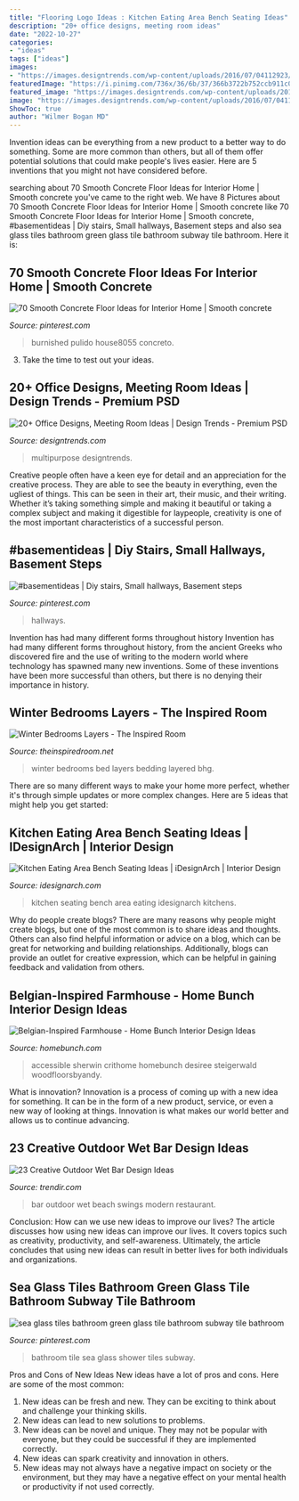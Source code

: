 ```yaml
---
title: "Flooring Logo Ideas : Kitchen Eating Area Bench Seating Ideas"
description: "20+ office designs, meeting room ideas"
date: "2022-10-27"
categories:
- "ideas"
tags: ["ideas"]
images:
- "https://images.designtrends.com/wp-content/uploads/2016/07/04112923/Simple-Multipurpose-Meeting-Room.jpg"
featuredImage: "https://i.pinimg.com/736x/36/6b/37/366b3722b752ccb911c0713cdfa5b713.jpg"
featured_image: "https://images.designtrends.com/wp-content/uploads/2016/07/04112923/Simple-Multipurpose-Meeting-Room.jpg"
image: "https://images.designtrends.com/wp-content/uploads/2016/07/04112923/Simple-Multipurpose-Meeting-Room.jpg"
ShowToc: true
author: "Wilmer Bogan MD"
---
```



Invention ideas can be everything from a new product to a better way to do something. Some are more common than others, but all of them offer potential solutions that could make people's lives easier. Here are 5 inventions that you might not have considered before.

	

		
searching about 70 Smooth Concrete Floor Ideas for Interior Home | Smooth concrete you've came to the right web. We have 8 Pictures about 70 Smooth Concrete Floor Ideas for Interior Home | Smooth concrete like 70 Smooth Concrete Floor Ideas for Interior Home | Smooth concrete, #basementideas | Diy stairs, Small hallways, Basement steps and also sea glass tiles bathroom green glass tile bathroom subway tile bathroom. Here it is:
		
    
## 70 Smooth Concrete Floor Ideas For Interior Home | Smooth Concrete

<img loading=lazy src="https://i.pinimg.com/736x/7b/17/95/7b17951a32a1f1b669a8d2c300fe274c.jpg" onerror="this.onerror=null;this.src='https://tse4.mm.bing.net/th?id=OIP.VEBbCl5m_WOYQ5pBfqznIwHaMs&amp;pid=15.1';" alt="70 Smooth Concrete Floor Ideas for Interior Home | Smooth concrete">

_Source: pinterest.com_

>burnished pulido house8055 concreto. 

	

3. Take the time to test out your ideas.

    
## 20+ Office Designs, Meeting Room Ideas | Design Trends - Premium PSD

<img loading=lazy src="https://images.designtrends.com/wp-content/uploads/2016/07/04112923/Simple-Multipurpose-Meeting-Room.jpg" onerror="this.onerror=null;this.src='https://tse3.mm.bing.net/th?id=OIP.XYHX-pRhBxI0Y28zQCiVbgHaLH&amp;pid=15.1';" alt="20+ Office Designs, Meeting Room Ideas | Design Trends - Premium PSD">

_Source: designtrends.com_

>multipurpose designtrends. 

	

Creative people often have a keen eye for detail and an appreciation for the creative process. They are able to see the beauty in everything, even the ugliest of things. This can be seen in their art, their music, and their writing. Whether it’s taking something simple and making it beautiful or taking a complex subject and making it digestible for laypeople, creativity is one of the most important characteristics of a successful person.

    
## #basementideas | Diy Stairs, Small Hallways, Basement Steps

<img loading=lazy src="https://i.pinimg.com/736x/7a/04/bd/7a04bdf44815d29b47f0d65348bb108c.jpg" onerror="this.onerror=null;this.src='https://tse2.mm.bing.net/th?id=OIP.CIjAd4p1KGRCaTivdKhivwHaJ3&amp;pid=15.1';" alt="#basementideas | Diy stairs, Small hallways, Basement steps">

_Source: pinterest.com_

>hallways. 

	

Invention has had many different forms throughout history
Invention has had many different forms throughout history, from the ancient Greeks who discovered fire and the use of writing to the modern world where technology has spawned many new inventions. Some of these inventions have been more successful than others, but there is no denying their importance in history.

    
## Winter Bedrooms Layers - The Inspired Room

<img loading=lazy src="https://theinspiredroom.net/wp-content/uploads/2012/11/Layered-Bed-e1354346850964.jpg" onerror="this.onerror=null;this.src='https://tse2.mm.bing.net/th?id=OIP.CwWlGe9ekbh4gLxTyd26_AHaJ3&amp;pid=15.1';" alt="Winter Bedrooms Layers - The Inspired Room">

_Source: theinspiredroom.net_

>winter bedrooms bed layers bedding layered bhg. 

	

There are so many different ways to make your home more perfect, whether it's through simple updates or more complex changes. Here are 5 ideas that might help you get started: 

    
## Kitchen Eating Area Bench Seating Ideas | IDesignArch | Interior Design

<img loading=lazy src="https://www.idesignarch.com/wp-content/uploads/Kitchen-Bench-Seating-Ideas_6.jpg" onerror="this.onerror=null;this.src='https://tse2.mm.bing.net/th?id=OIP.KqzhTnYrlITF4JWcxoBIUgHaLH&amp;pid=15.1';" alt="Kitchen Eating Area Bench Seating Ideas | iDesignArch | Interior Design">

_Source: idesignarch.com_

>kitchen seating bench area eating idesignarch kitchens. 

	

Why do people create blogs?
There are many reasons why people might create blogs, but one of the most common is to share ideas and thoughts. Others can also find helpful information or advice on a blog, which can be great for networking and building relationships. Additionally, blogs can provide an outlet for creative expression, which can be helpful in gaining feedback and validation from others.

    
## Belgian-Inspired Farmhouse - Home Bunch Interior Design Ideas

<img loading=lazy src="https://www.homebunch.com/wp-content/uploads/2017/12/Sherwin-Williams-Accessible-Beige-Sherwin-Williams-Accessible-Beige-White-Oak-with-Hardwood-Floor-Sherwin-Williams-Accessible-Beige-SherwinWilliamsAccessibleBeige.jpg" onerror="this.onerror=null;this.src='https://tse1.mm.bing.net/th?id=OIP.XrZhO7kuQI9zBTCMHN0qPwHaLH&amp;pid=15.1';" alt="Belgian-Inspired Farmhouse - Home Bunch Interior Design Ideas">

_Source: homebunch.com_

>accessible sherwin crithome homebunch desiree steigerwald woodfloorsbyandy. 

	

What is innovation?
Innovation is a process of coming up with a new idea for something. It can be in the form of a new product, service, or even a new way of looking at things. Innovation is what makes our world better and allows us to continue advancing.

    
## 23 Creative Outdoor Wet Bar Design Ideas

<img loading=lazy src="http://cdn.trendir.com/wp-content/uploads/2016/06/Hanging-bar-chairs.jpg" onerror="this.onerror=null;this.src='https://tse3.mm.bing.net/th?id=OIP.T_xqo3r8w60yGNka02yeywHaLH&amp;pid=15.1';" alt="23 Creative Outdoor Wet Bar Design Ideas">

_Source: trendir.com_

>bar outdoor wet beach swings modern restaurant. 

	

Conclusion: How can we use new ideas to improve our lives?
The article discusses how using new ideas can improve our lives. It covers topics such as creativity, productivity, and self-awareness. Ultimately, the article concludes that using new ideas can result in better lives for both individuals and organizations.

    
## Sea Glass Tiles Bathroom Green Glass Tile Bathroom Subway Tile Bathroom

<img loading=lazy src="https://i.pinimg.com/736x/36/6b/37/366b3722b752ccb911c0713cdfa5b713.jpg" onerror="this.onerror=null;this.src='https://tse1.mm.bing.net/th?id=OIP.ijiCEsIFDkH7S-skbwoRcAHaLG&amp;pid=15.1';" alt="sea glass tiles bathroom green glass tile bathroom subway tile bathroom">

_Source: pinterest.com_

>bathroom tile sea glass shower tiles subway. 

	

Pros and Cons of New Ideas
New ideas have a lot of pros and cons. Here are some of the most common:
1. New ideas can be fresh and new. They can be exciting to think about and challenge your thinking skills.
2. New ideas can lead to new solutions to problems.
3. New ideas can be novel and unique. They may not be popular with everyone, but they could be successful if they are implemented correctly.
4. New ideas can spark creativity and innovation in others.
5. New ideas may not always have a negative impact on society or the environment, but they may have a negative effect on your mental health or productivity if not used correctly.

